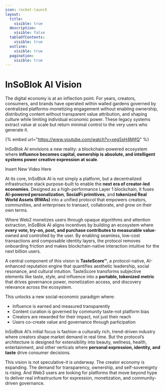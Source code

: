 ```yaml
---
icon: rocket-launch
layout:
  title:
    visible: true
  description:
    visible: false
  tableOfContents:
    visible: true
  outline:
    visible: true
  pagination:
    visible: true
---
```


# InSoBlok AI Vision

The digital economy is at an inflection point. For years, creators, consumers, and brands have operated within walled gardens governed by centralized platforms-monetizing engagement without enabling ownership, distributing content without transparent value attribution, and shaping culture while limiting individual economic power. These legacy systems extract value at scale but return minimal control to the very users who generate it.



{% embed url="https://www.youtube.com/watch?v=xeg5sH4MjfQ" %}



InSoBlok AI envisions a new reality: a blockchain-powered ecosystem where **influence becomes capital, ownership is absolute, and intelligent systems power creative expression at scale**.

Insert New Video Here

At its core, InSoBlok AI is not simply a platform, but a decentralized infrastructure stack purpose-built to enable the **next era of creator-led economies**. Designed as a high-performance Layer 1 blockchain, it fuses **AI-powered personalization**, **SocialFi primitives**, and **tokenized Real World Assets (RWAs)** into a unified protocol that empowers creators, communities, and enterprises to transact, collaborate, and grow on their own terms.

Where Web2 monetizes users through opaque algorithms and attention extraction, InSoBlok AI aligns incentives by building an ecosystem where **every vote, try-on, post, and purchase contributes to measurable value**-owned and controlled by the user. By enabling seamless, low-cost transactions and composable identity layers, the protocol removes onboarding friction and makes blockchain-native interaction intuitive for the next billion users.

A central component of this vision is **TasteScore™**, a protocol-native, AI-enhanced reputation engine that quantifies aesthetic leadership, social resonance, and cultural intuition. TasteScore transforms subjective elements like taste, style, and influence into a **portable, tokenized metric** that drives governance power, monetization access, and discovery relevance across the ecosystem.

This unlocks a new social-economic paradigm where:

* Influence is earned and measured transparently
* Content curation is governed by community taste-not platform bias
* Creators are rewarded for their impact, not just their reach
* Users co-create value and governance through participation

InSoBlok AI’s initial focus is fashion-a culturally rich, trend-driven industry where creators shape market demand in real time. But the protocol’s architecture is designed for extensibility into beauty, wellness, health, entertainment, and other verticals where **personal expression, identity, and taste** drive consumer decisions.

This vision is not speculative-it is underway. The creator economy is expanding. The demand for transparency, ownership, and self-sovereignty is rising. And Web3 users are looking for platforms that move beyond hype to deliver real infrastructure for expression, monetization, and community-driven governance.

